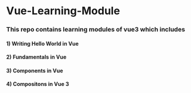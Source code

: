 # Vue-Learning-Module
### This repo contains learning modules of vue3 which includes

#### 1) Writing Hello World in Vue
#### 2) Fundamentals in Vue
#### 3) Components in Vue
#### 4) Compositons in Vue 3
